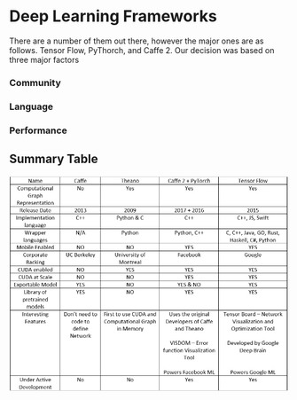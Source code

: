 # Deep Learning Frameworks

There are a number of them out there, however the major ones are as follows. Tensor Flow, PyThorch, and Caffe 2.
Our decision was based on three major factors

### Community

### Language

### Performance 

## Summary Table
![alt text](/Report_1/Design_Process/Frame_Work_Selection/DeepLearningFrameWorks.PNG)